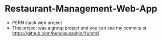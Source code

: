 # Restaurant-Management-Web-App
- PERN stack web project
- This project was a group project and you can see my commits at https://github.com/bengisusaahin/YummY
